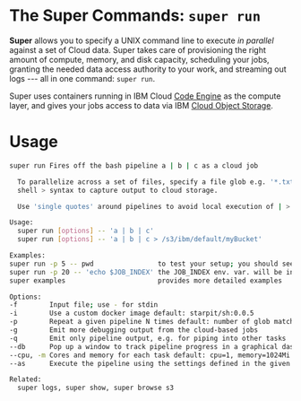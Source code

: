 # The Super Commands: `super run`

**Super** allows you to specify a UNIX command line to execute *in
parallel* against a set of Cloud data.  Super takes care of
provisioning the right amount of compute, memory, and disk capacity,
scheduling your jobs, granting the needed data access authority to
your work, and streaming out logs --- all in one command: `super run`.

Super uses containers running in IBM Cloud [Code
Engine](https://www.ibm.com/cloud/code-engine) as the compute layer,
and gives your jobs access to data via IBM [Cloud Object
Storage](https://www.ibm.com/cloud/object-storage).

# Usage

```sh
super run Fires off the bash pipeline a | b | c as a cloud job

  To parallelize across a set of files, specify a file glob e.g. '*.txt' or 'file-{1,2,3}.txt'. Use 
  shell > syntax to capture output to cloud storage.

  Use 'single quotes' around pipelines to avoid local execution of | > $ etc.

Usage:
  super run [options] -- 'a | b | c'
  super run [options] -- 'a | b | c > /s3/ibm/default/myBucket'

Examples:
super run -p 5 -- pwd                to test your setup; you should see the pwd output / repeated 5 times
super run -p 20 -- 'echo $JOB_INDEX' the JOB_INDEX env. var. will be in the range 1..20 in this case     
super examples                       provides more detailed examples                                      

Options:
-f        Input file; use - for stdin                                                 
-i        Use a custom docker image default: starpit/sh:0.0.5                         
-p        Repeat a given pipeline N times default: number of glob matches             
-g        Emit more debugging output from the cloud-based jobs                        
-q        Emit only pipeline output, e.g. for piping into other tasks                 
--db      Pop up a window to track pipeline progress in a graphical dashboard         
--cpu, -m Cores and memory for each task default: cpu=1, memory=1024Mi                
--as      Execute the pipeline using the settings defined in the given `<profileName>`

Related:
  super logs, super show, super browse s3
```
